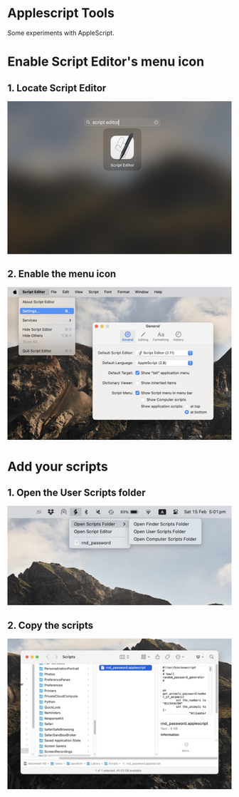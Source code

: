 # Applescript Tools

Some experiments with AppleScript.

# Enable Script Editor's menu icon

## 1. Locate Script Editor

![Script Editor in Launchpad](doc/img/10_locate_script_editor.jpeg?raw=true)

## 2. Enable the menu icon

![Enable menu icon if the settings](doc/img/20_script_editor_menu.jpeg?raw=true)

# Add your scripts 

## 1. Open the User Scripts folder

![Open the User Scripts folder](doc/img/30_open_user_scripts_folder.jpeg?raw=true)

## 2. Copy the scripts

![Copy the scripts the User Scripts folder](doc/img/40_copy_scripts.jpeg?raw=true)

